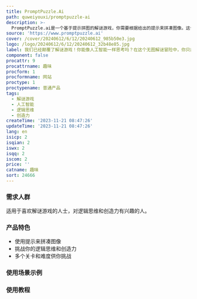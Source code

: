 ```yaml
---
title: PromptPuzzle.Ai
path: quweiyouxi/promptpuzzle-ai
description: >-
  PromptPuzzle.ai是一个基于提示拼图的解谜游戏，你需要根据给出的提示来拼凑图像。这个游戏挑战你的逻辑思维和创造力，让你体验到像人工智能一样解决问题的乐趣。游戏中提供了多个关卡和难度供你挑战。
source: 'https://www.promptpuzzle.ai'
cover: /cover/20240612/6/12/20240612_985b50e3.jpg
logo: /logo/20240612/6/12/20240612_32b48e85.jpg
label: 我们已经颠覆了解谜游戏！你能像人工智能一样思考吗？在这个无图解谜冒险中，你只能使用提示来拼凑图像，就像生成式人工智能一样。
component: false
procattr: 9
procattrname: 趣味
procform: 1
procformname: 网站
proctype: 1
proctypename: 普通产品
tags:
  - 解谜游戏
  - 人工智能
  - 逻辑思维
  - 创造力
createTime: '2023-11-21 08:47:26'
updateTime: '2023-11-21 08:47:26'
lang: en
isicp: 2
isqian: 2
iswx: 2
isqq: 2
iscom: 2
price: ''
catname: 趣味
sort: 24666
---
```




### 需求人群
适用于喜欢解谜游戏的人士，对逻辑思维和创造力有兴趣的人。

### 产品特色
- 使用提示来拼凑图像
- 挑战你的逻辑思维和创造力
- 多个关卡和难度供你挑战

### 使用场景示例


### 使用教程


  
